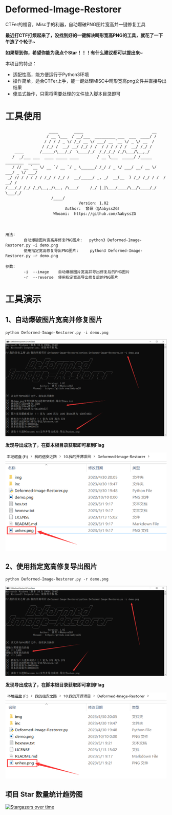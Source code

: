 # Deformed-Image-Restorer

CTFer的福音，Misc手的利器，自动爆破PNG图片宽高并一键修复工具

**最近打CTF打烦起来了，没找到好的一键解决畸形宽高PNG的工具，就花了一下午造了个轮子~**

**如果帮到你，希望你能为我点个Star！！！有什么建议都可以提出来~**

本项目的特点：

- 适配性高，能方便运行于Python3环境
- 操作简单，适合CTFer上手，能一键处理MISC中畸形宽高png文件并直接导出结果
- 傻瓜式操作，只需将需要处理的文件放入脚本目录即可

# 工具使用

```
                   ____       ____                              __
                  / __ \___  / __/___  _________ ___  ___  ____/ /
                 / / / / _ \/ /_/ __ \/ ___/ __ `__ \/ _ \/ __  /
                / /_/ /  __/ __/ /_/ / /  / / / / / /  __/ /_/ /
    ____       /_____/\___/_/  \____/_/  /_/_/_/ /_/\___/\__,_/
   /  _/___ ___  ____ _____ ____        / __ \___  _____/ /_____  ________  _____
   / // __ `__ \/ __ `/ __ `/ _ \______/ /_/ / _ \/ ___/ __/ __ \/ ___/ _ \/ ___/
 _/ // / / / / / /_/ / /_/ /  __/_____/ _, _/  __(__  ) /_/ /_/ / /  /  __/ /
/___/_/ /_/ /_/\__,_/\__, /\___/     /_/ |_|\___/____/\__/\____/_/   \___/_/
                    /____/
                                Version: 1.02
                          Author:  曾哥（@AabyssZG）
                     Whoami:  https://github.com/AabyssZG



用法:
        自动爆破图片宽高并修复PNG图片:   python3 Deformed-Image-Restorer.py -i demo.png
        使用指定宽高修复导出PNG图片:     python3 Deformed-Image-Restorer.py -r demo.png

参数:
        -i  --image    自动爆破图片宽高并导出修复后的PNG图片
        -r  --reverse  使用指定宽高导出修复后的PNG图片
```

# 工具演示

## 1、自动爆破图片宽高并修复图片

```
python Deformed-Image-Restorer.py -i demo.png
```

![Base64导出](./img/image.png)

**发现导出成功了，在脚本根目录获取即可拿到Flag**

![Base64导出效果](./img/output-1.png)

## 2、使用指定宽高修复导出图片

```
python Deformed-Image-Restorer.py -r demo.png
```

![Hex导出](./img/reverse.png)

**发现导出成功了，在脚本根目录获取即可拿到Flag**

![Hex导出效果](./img/output-2.png)

## 项目 Star 数量统计趋势图

[![Stargazers over time](https://starchart.cc/AabyssZG/Deformed-Image-Restorer.svg)](https://starchart.cc/AabyssZG/Deformed-Image-Restorer)
